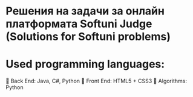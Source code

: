 
# Решения на задачи за онлайн платформата Softuni Judge (Solutions for Softuni problems)

# Used programming languages:
 🔭 Back End: Java, C#, Python
 🔭 Front End: HTML5 + CSS3
 🔭 Algorithms: Python
